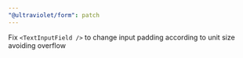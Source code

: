 ```yaml
---
"@ultraviolet/form": patch
---
```


Fix `<TextInputField />` to change input padding according to unit size avoiding overflow
